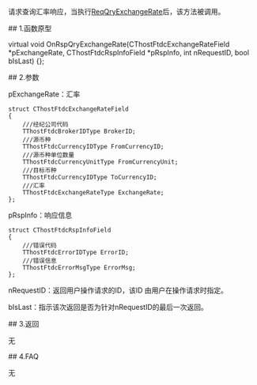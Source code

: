 <p>请求查询汇率响应，当执行<a href="../../CTHOSTFTDCTRADERSPI/REQQRYEXCHANGERATE/">ReqQryExchangeRate</a>后，该方法被调用。</p>
<span class="anchor" id="c867eec5-5278-4f7a-8b4d-bb8c516dceb5"></span>
## 1.函数原型
<p>virtual void OnRspQryExchangeRate(CThostFtdcExchangeRateField *pExchangeRate, CThostFtdcRspInfoField *pRspInfo, int nRequestID, bool bIsLast) {};</p>
<span class="anchor" id="94c20753-f5fa-4d65-8098-e9c8360c3395"></span>
## 2.参数
<p>pExchangeRate：汇率</p>
<pre><code>struct CThostFtdcExchangeRateField
{
    ///经纪公司代码
    TThostFtdcBrokerIDType BrokerID;
    ///源币种
    TThostFtdcCurrencyIDType FromCurrencyID;
    ///源币种单位数量
    TThostFtdcCurrencyUnitType FromCurrencyUnit;
    ///目标币种
    TThostFtdcCurrencyIDType ToCurrencyID;
    ///汇率
    TThostFtdcExchangeRateType ExchangeRate;
};
</code></pre>
<p>pRspInfo：响应信息</p>
<pre><code>struct CThostFtdcRspInfoField
{
    ///错误代码
    TThostFtdcErrorIDType ErrorID;
    ///错误信息
    TThostFtdcErrorMsgType ErrorMsg;
};
</code></pre>
<p>nRequestID：返回用户操作请求的ID，该ID 由用户在操作请求时指定。</p>
<p>bIsLast：指示该次返回是否为针对nRequestID的最后一次返回。</p>
<span class="anchor" id="9872f563-6c8c-44c6-9b1d-78d2ab6ec09e"></span>
## 3.返回
<p>无</p>
<span class="anchor" id="081baae2-1593-424a-b2f2-da15da4cbf0a"></span>
## 4.FAQ
<p>无</p>
